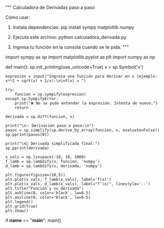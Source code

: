 """
Calculadora de Derivadas paso a paso

Cómo usar:
1. Instala dependencias:
   pip install sympy matplotlib numpy

2. Ejecuta este archivo:
   python calculadora_derivada.py

3. Ingresa tu función en la consola cuando se te pida.
"""

import sympy as sp
import matplotlib.pyplot as plt
import numpy as np

def main():
    sp.init_printing(use_unicode=True)
    x = sp.Symbol('x')

    expresion = input("Ingresa una función para derivar en x (ejemplo: x**2 + sqrt(x) + 1/x):\n\nf(x) = ")

    try:
        funcion = sp.sympify(expresion)
    except sp.SympifyError:
        print("❌ No se pudo entender la expresión. Intenta de nuevo.")
        return

    derivada = sp.diff(funcion, x)

    print("\n✅ Derivación paso a paso:\n")
    pasos = sp.simplify(sp.derive_by_array(funcion, x, evaluate=False))
    sp.pprint(pasos[0])

    print("\n🧮 Derivada simplificada final:")
    sp.pprint(derivada)

    x_vals = np.linspace(-10, 10, 1000)
    f_lamb = sp.lambdify(x, funcion, 'numpy')
    d_lamb = sp.lambdify(x, derivada, 'numpy')

    plt.figure(figsize=(10,5))
    plt.plot(x_vals, f_lamb(x_vals), label='f(x)')
    plt.plot(x_vals, d_lamb(x_vals), label="f'(x)", linestyle='--')
    plt.title("Función y su derivada")
    plt.axhline(0, color='black', lw=0.5)
    plt.axvline(0, color='black', lw=0.5)
    plt.legend()
    plt.grid(True)
    plt.show()

if __name__ == "__main__":
    main()
